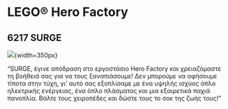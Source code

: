 # LEGO® Hero Factory

## 6217 SURGE

![](https://www.lego.com/cdn/product-assets/product.img.pri/6217_prod.jpg){width=350px}

“SURGE, έγινε απόδραση στο εργοστάσιο Hero Factory και χρειαζόμαστε τη βοήθειά σας για να τους ξαναπιάσουμε! Δεν μπορούμε να αφήσουμε τίποτα στην τύχη, γι’ αυτό σας εξοπλίσαμε με ένα υψηλής ισχύος όπλο ηλεκτρικής ενέργειας, ένα όπλο πλάσματος και μια εξαιρετικά παχιά πανοπλία. Βάλτε τους χειροπέδες και δώστε τους το σοκ της ζωής τους!”